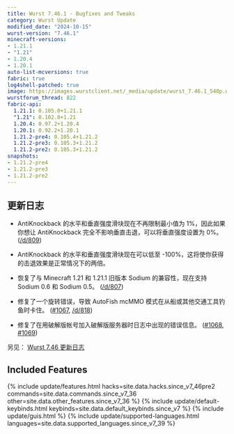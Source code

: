 ```yaml
---
title: Wurst 7.46.1 - Bugfixes and Tweaks
category: Wurst Update
modified_date: "2024-10-15"
wurst-version: "7.46.1"
minecraft-versions:
- 1.21.1
- "1.21"
- 1.20.4
- 1.20.1
auto-list-mcversions: true
fabric: true
log4shell-patched: true
image: https://images.wurstclient.net/_media/update/wurst_7.46.1_540p.webp
wurstforum_thread: 822
fabric-api:
  1.21.1: 0.105.0+1.21.1
  "1.21": 0.102.0+1.21
  1.20.4: 0.97.2+1.20.4
  1.20.1: 0.92.2+1.20.1
  1.21.2-pre4: 0.105.4+1.21.2
  1.21.2-pre3: 0.105.3+1.21.2
  1.21.2-pre2: 0.105.3+1.21.2
snapshots:
- 1.21.2-pre4
- 1.21.2-pre3
- 1.21.2-pre2
---
```

## 更新日志

- AntiKnockback 的水平和垂直强度滑块现在不再限制最小值为 1%，因此如果你想让 AntiKnockback 完全不影响垂直击退，可以将垂直强度设置为 0%。 ([/d/809](https://wurstforum.net/d/809))

- AntiKnockback 的水平和垂直强度滑块现在可以低至 -100%，这将使你获得的击退效果是正常情况下的两倍。

- 恢复了与 Minecraft 1.21 和 1.21.1 旧版本 Sodium 的兼容性，现在支持 Sodium 0.6 和 Sodium 0.5。 ([/d/807](https://wurstforum.net/d/807)) <meta name="affected_hacks" content="X-Ray">

- 修复了一个旋转错误，导致 AutoFish mcMMO 模式在从船或其他交通工具钓鱼时卡住。 ([#1067](https://github.com/Wurst-Imperium/Wurst7/issues/1067), [/d/818](https://wurstforum.net/d/818))

- 修复了在用破解版帐号加入破解版服务器时日志中出现的错误信息。 ([#1068](https://github.com/Wurst-Imperium/Wurst7/issues/1068), [#1069](https://github.com/Wurst-Imperium/Wurst7/pull/1069))

另见： [Wurst 7.46 更新日志](/updates/wurst-7-46/)
## Included Features

{% include update/features.html hacks=site.data.hacks.since_v7_46pre2 commands=site.data.commands.since_v7_36 other=site.data.other_features.since_v7_36 %}
{% include update/default-keybinds.html keybinds=site.data.default_keybinds.since_v7 %}
{% include update/guis.html %}
{% include update/supported-languages.html languages=site.data.supported_languages.since_v7_39 %}
